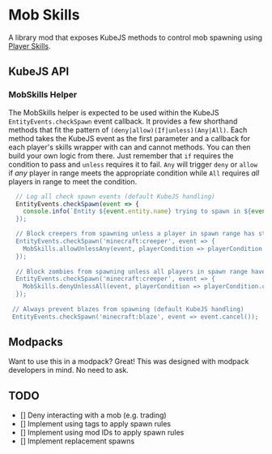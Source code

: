 # Mob Skills

A library mod that exposes KubeJS methods to control mob spawning using [Player Skills](https://github.com/impleri/player-skills).

## KubeJS API

### MobSkills Helper

The MobSkills helper is expected to be used within the KubeJS `EntityEvents.checkSpawn` event callback. It provides a few
shorthand methods that fit the pattern of `(deny|allow)(If|unless)(Any|All)`. Each method takes the KubeJS event as the first
parameter and a callback for each player's skills wrapper with can and cannot methods. You can then build your own logic
from there. Just remember that `if` requires the condition to pass and `unless` requires it to fail. `Any` will trigger
`deny` or `allow` if _any_ player in range meets the appropriate condition while `All` requires _all_ players in range
to meet the condition.

```js
  // Log all check spawn events (default KubeJS handling)
  EntityEvents.checkSpawn(event => {
    console.info(`Entity ${event.entity.name} trying to spawn in ${event.block.dimension} at `${event.block.pos.toShortString()}`);
  });

  // Block creepers from spawning unless a player in spawn range has started the quest
  EntityEvents.checkSpawn('minecraft:creeper', event => {
    MobSkills.allowUnlessAny(event, playerCondition => playerCondition.can('skills:started_quest'));
  });
  
  // Block zombies from spawning unless all players in spawn range have started the quest
  EntityEvents.checkSpawn('minecraft:creeper', event => {
    MobSkills.denyUnlessAll(event, playerCondition => playerCondition.can('skills:started_quest'));
  });
 
 // Always prevent blazes from spawning (default KubeJS handling)
 EntityEvents.checkSpawn('minecraft:blaze', event => event.cancel());
```

## Modpacks

Want to use this in a modpack? Great! This was designed with modpack developers in mind. No need to ask.


## TODO

- [] Deny interacting with a mob (e.g. trading)
- [] Implement using tags to apply spawn rules
- [] Implement using mod IDs to apply spawn rules
- [] Implement replacement spawns
